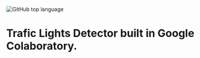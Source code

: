 ![GitHub top language](https://img.shields.io/github/languages/top/lsartori22/detector_traficlights)

# Trafic Lights Detector built in Google Colaboratory.

## 
